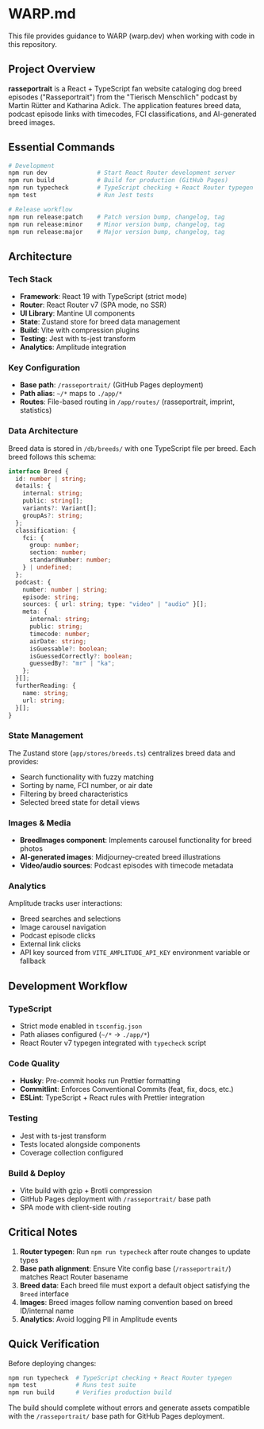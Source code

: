 # WARP.md

This file provides guidance to WARP (warp.dev) when working with code in this repository.

## Project Overview

**rasseportrait** is a React + TypeScript fan website cataloging dog breed episodes ("Rasseportrait") from the "Tierisch Menschlich" podcast by Martin Rütter and Katharina Adick. The application features breed data, podcast episode links with timecodes, FCI classifications, and AI-generated breed images.

## Essential Commands

```bash
# Development
npm run dev              # Start React Router development server
npm run build            # Build for production (GitHub Pages)
npm run typecheck        # TypeScript checking + React Router typegen
npm test                 # Run Jest tests

# Release workflow
npm run release:patch    # Patch version bump, changelog, tag
npm run release:minor    # Minor version bump, changelog, tag
npm run release:major    # Major version bump, changelog, tag
```

## Architecture

### Tech Stack
- **Framework**: React 19 with TypeScript (strict mode)
- **Router**: React Router v7 (SPA mode, no SSR)
- **UI Library**: Mantine UI components
- **State**: Zustand store for breed data management
- **Build**: Vite with compression plugins
- **Testing**: Jest with ts-jest transform
- **Analytics**: Amplitude integration

### Key Configuration
- **Base path**: `/rasseportrait/` (GitHub Pages deployment)
- **Path alias**: `~/*` maps to `./app/*`
- **Routes**: File-based routing in `/app/routes/` (rasseportrait, imprint, statistics)

### Data Architecture

Breed data is stored in `/db/breeds/` with one TypeScript file per breed. Each breed follows this schema:

```typescript
interface Breed {
  id: number | string;
  details: {
    internal: string;
    public: string[];
    variants?: Variant[];
    groupAs?: string;
  };
  classification: {
    fci: {
      group: number;
      section: number;
      standardNumber: number;
    } | undefined;
  };
  podcast: {
    number: number | string;
    episode: string;
    sources: { url: string; type: "video" | "audio" }[];
    meta: {
      internal: string;
      public: string;
      timecode: number;
      airDate: string;
      isGuessable?: boolean;
      isGuessedCorrectly?: boolean;
      guessedBy?: "mr" | "ka";
    };
  }[];
  furtherReading: {
    name: string;
    url: string;
  }[];
}
```

### State Management

The Zustand store (`app/stores/breeds.ts`) centralizes breed data and provides:
- Search functionality with fuzzy matching
- Sorting by name, FCI number, or air date
- Filtering by breed characteristics
- Selected breed state for detail views

### Images & Media

- **BreedImages component**: Implements carousel functionality for breed photos
- **AI-generated images**: Midjourney-created breed illustrations
- **Video/audio sources**: Podcast episodes with timecode metadata

### Analytics

Amplitude tracks user interactions:
- Breed searches and selections
- Image carousel navigation
- Podcast episode clicks
- External link clicks
- API key sourced from `VITE_AMPLITUDE_API_KEY` environment variable or fallback

## Development Workflow

### TypeScript
- Strict mode enabled in `tsconfig.json`
- Path aliases configured (`~/*` → `./app/*`)
- React Router v7 typegen integrated with `typecheck` script

### Code Quality
- **Husky**: Pre-commit hooks run Prettier formatting
- **Commitlint**: Enforces Conventional Commits (feat, fix, docs, etc.)
- **ESLint**: TypeScript + React rules with Prettier integration

### Testing
- Jest with ts-jest transform
- Tests located alongside components
- Coverage collection configured

### Build & Deploy
- Vite build with gzip + Brotli compression
- GitHub Pages deployment with `/rasseportrait/` base path
- SPA mode with client-side routing

## Critical Notes

1. **Router typegen**: Run `npm run typecheck` after route changes to update types
2. **Base path alignment**: Ensure Vite config base (`/rasseportrait/`) matches React Router basename
3. **Breed data**: Each breed file must export a default object satisfying the `Breed` interface
4. **Images**: Breed images follow naming convention based on breed ID/internal name
5. **Analytics**: Avoid logging PII in Amplitude events

## Quick Verification

Before deploying changes:
```bash
npm run typecheck  # TypeScript checking + React Router typegen
npm test           # Runs test suite
npm run build      # Verifies production build
```

The build should complete without errors and generate assets compatible with the `/rasseportrait/` base path for GitHub Pages deployment.
